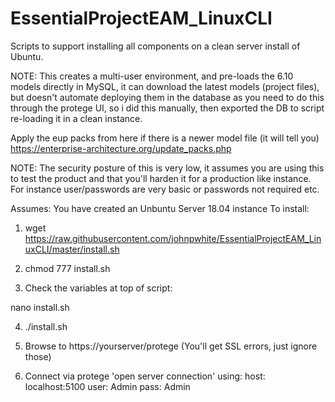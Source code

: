 # EssentialProjectEAM_LinuxCLI
Scripts to support installing all components on a clean server install of Ubuntu.

NOTE: This creates a multi-user environment, and pre-loads the 6.10 models directly in MySQL, it can download the latest models (project files), but doesn't automate deploying them in the database as you need to do this through the protege UI, so i did this manually, then exported the DB to script re-loading it in a clean instance.

Apply the eup packs from here if there is a newer model file (it will tell you)
https://enterprise-architecture.org/update_packs.php

NOTE: The security posture of this is very low, it assumes you are using this to test the product and that you'll harden it for a production like instance. For instance user/passwords are very basic or passwords not required etc.

Assumes: You have created an Unbuntu Server 18.04 instance
To install:

1) wget https://raw.githubusercontent.com/johnpwhite/EssentialProjectEAM_LinuxCLI/master/install.sh

2) chmod 777 install.sh

3) Check the variables at top of script:

nano install.sh

4) ./install.sh

5) Browse to https://yourserver/protege (You'll get SSL errors, just ignore those)

6) Connect via protege 'open server connection' using:
    host: localhost:5100
    user: Admin
    pass: Admin
